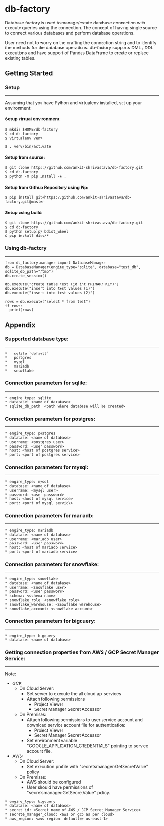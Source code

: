 # db-factory

Database factory is used to manage/create database connection with execute queries using the connection.
The concept of having single source to connect various databases and perform database operations.

User need not to worry on the crafting the connection string and to identify the methods for the database operations.
db-factory supports DML / DDL executions and have support of Pandas DataFrame to create or replace existing tables.

## Getting Started

### Setup
------

Assuming that you have Python and virtualenv installed, set up your environment:

#### Setup virtual environment
```
$ mkdir $HOME/db-factory
$ cd db-factory
$ virtualenv venv
```
```
$ . venv/bin/activate
```

#### Setup from source:
```
$ git clone https://github.com/ankit-shrivastava/db-factory.git
$ cd db-factory
$ python -m pip install -e .
```

#### Setup from Github Repository using Pip:
```
$ pip install git+https://github.com/ankit-shrivastava/db-factory.git@master
```

#### Setup using build:
```
$ git clone https://github.com/ankit-shrivastava/db-factory.git
$ cd db-factory
$ python setup.py bdist_wheel
$ pip install dist/*
```

### Using db-factory
-----
```
from db_factory.manager import DatabaseManager
db = DatabaseManager(engine_type="sqlite", database="test_db", sqlite_db_path="/tmp")
db.create_session()

db.execute("create table test (id int PRIMARY KEY)")
db.execute("insert into test values (1)")
db.execute("insert into test values (2)")

rows = db.execute("select * from test")
if rows:
  print(rows)
```

## Appendix
### Supported database type:
----
```
*   sqlite `default`
*   postgres
*   mysql
*   mariadb
*   snowflake
```

### Connection parameters for sqlite:
-----
```
* engine_type: sqlite
* database: <name of database>
* sqlite_db_path: <path where database will be created>
```

### Connection parameters for postgres:
-----
```
* engine_type: postgres
* database: <name of database>
* username: <postgres user>
* password: <user password>
* host: <host of postgres service>
* port: <port of postgres service>
```

### Connection parameters for mysql:
-----
```
* engine_type: mysql
* database: <name of database>
* username: <mysql user>
* password: <user password>
* host: <host of mysql service>
* port: <port of mysql servic\>
```

### Connection parameters for mariadb:
-----
```
* engine_type: mariadb
* database: <name of database>
* username: <mariadb user>
* password: <user password>
* host: <host of mariadb service>
* port: <port of mariadb service>
```

### Connection parameters for snowflake:
-----
```
* engine_type: snowflake
* database: <name of database>
* username: <snowflake user>
* password: <user password>
* schema: <schema name>
* snowflake_role: <snowflake role>
* snowflake_warehouse: <snowflake warehouse>
* snowflake_account: <snowflake account>
```

### Connection parameters for bigquery:
-----
```
* engine_type: bigquery
* database: <name of database>
```

### Getting connection properties from AWS / GCP Secret Manager Service:
-----
Note:
* GCP: 
   * On Cloud Server:
       * Set server to execute the all cloud api services
       * Attach following permissions
          * Project Viewer
          * Secret Manager Secret Accessor
   * On Premises:
       * Attach following permissions to user service account and download service account file for authentication:
          * Project Viewer
          * Secret Manager Secret Accessor
       * Set environment variable "GOOGLE_APPLICATION_CREDENTIALS" pointing to service account file.
* AWS:
   * On Cloud Server:
      * Set execution profile with "secretsmanager:GetSecretValue" policy
   * On Premises:
      * AWS should be configured
      * User should have permissions of "secretsmanager:GetSecretValue" policy.

```
* engine_type: bigquery
* database: <name of database>
* secret_id: <Secret name of AWS / GCP Secret Manager Service>
* secrete_manager_cloud: <aws or gcp as per cloud>
* aws_region: <aws region: default=> us-east-1>
```
